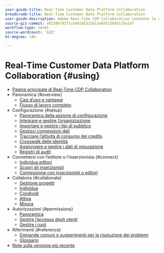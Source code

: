 ```yaml
---
user-guide-title: Real-Time Customer Data Platform Collaboration
breadcrumb-title: Real-Time Customer Data Platform Collaboration
user-guide-description: Adobe Real-Time CDP Collaboration consente la condivisione continua e sicura dei dati e la collaborazione tra inserzionisti e editori, semplificando le informazioni sul pubblico in tempo reale e le strategie di marketing personalizzate.
source-git-commit: dd1386f9371cb40285315d11e07b139d3115e147
workflow-type: tm+mt
source-wordcount: '122'
ht-degree: 19%

---
```



# Real-Time Customer Data Platform Collaboration {#using}

* [Pagina principale di Real-Time CDP Collaboration](./home.md)
* Panoramica {#overview}
   * [Casi d’uso e vantaggi](./use-cases-benefits.md)
   * [Flusso di lavoro completo](./end-to-end-workflow.md)
* Configurazione {#setup}
   * [Panoramica della sezione di configurazione](./setup/setup-overview.md)
   * [Integrare e gestire l’organizzazione](./setup/onboard-organization.md)
   * [Importare e gestire i tipi di pubblico](./setup/onboard-audiences.md)
   * [Gestisci connessioni dati](./setup/manage-data-connection.md)
   * [Tracciare l’attività di consumo del credito](/help/guide/setup/my-activity.md)
   * [Crosswalk delle identità](./setup/identity-crosswalk.md)
   * [Aggiungere e gestire i dati di misurazione](./setup/onboard-measurement-data.md)
   * [Registri di audit](./setup/audit-logs.md)
* Connettersi con l’editore o l’inserzionista {#connect}
   * [Individua editori](./connect/discover-publishers.md)
   * [Scopri gli inserzionisti](./connect/discover-advertisers.md)
   * [Connessione con inserzionisti o editori](./connect/establishing-connections.md)
* Collabora {#collaborate}
   * [Gestione progetti](./collaborate/manage-projects.md)
   * [Individua](./collaborate/discover.md)
   * [Condividi](./collaborate/share.md)
   * [Attiva](./collaborate/activate.md)
   * [Misura](./collaborate/measure.md)
* Autorizzazioni {#permissions}
   * [Panoramica](/help/guide/permissions/overview.md)
   * [Gestire l’accesso degli utenti](/help/guide/permissions/manage-user-access.md)
   * [Gestire i ruoli](/help/guide/permissions/manage-roles.md)
* Riferimenti {#reference}
   * [Domande comuni e suggerimenti per la risoluzione dei problemi](./faqs/common-questions.md)
   * [Glossario](./glossary.md)
* [Note sulla versione più recente](/help/guide/release-notes/latest.md)
